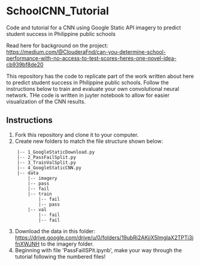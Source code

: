 # SchoolCNN_Tutorial
Code and tutorial for a CNN using Google Static API imagery to predict student success in Philippine public schools

Read here for background on the project: https://medium.com/@ClouderaFnd/can-you-determine-school-performance-with-no-access-to-test-scores-heres-one-novel-idea-cb939bf8de20

This repository has the code to replicate part of the work written about here  to predict student success in Philippine public schools. Follow the instructions below to train and evaluate your own convolutional neural network. THe code is written in juyter notebook to allow for easier visualization of the CNN results.

## Instructions

1. Fork this repository and clone it to your computer.
2. Create new folders to match the file structure shown below:
```
    |-- 1_GoogleStaticDownload.py
    |-- 2_PassFailSplit.py
    |-- 3_TrainValSplit.py 
    |-- 4_GoogleStaticCNN.py
    |-- data
        |-- imagery
        |-- pass
        |-- fail
        |-- train
            |-- fail
            |-- pass
        |-- val
            |-- fail
            |-- fail
```
3. Download the data in this folder: https://drive.google.com/drive/u/0/folders/19ubRi2AKjjX5ImglaX2TPTi3jfnXWJNH to the imagery folder.
4. Beginning with file 'PassFaillSPit.ipynb', make your way through the tutorial following the numbered files!

